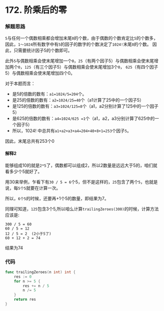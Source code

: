 # 172. 阶乘后的零

### 解题思路
``5``与任何一个偶数相乘都会增加末尾``0``的个数，由于偶数的个数肯定比``5``的个数多，
因此，``1～1024``所有数字中有``5``的因子的数字的个数决定了``1024!``末尾``0``的个数。
因此，只需要统计因子5的个数即可。

此外``5``与偶数相乘会使末尾增加一个``0``，``25``（有两个因子5）与偶数相乘会使末尾增加两个``0``，``125``（有三个因子5）与偶数相乘会使末尾增加3个``0``，
 ``625``（有四个因子5）与偶数相乘会使末尾增加四个0。
 
对于本题而言：
* 是5的倍数的数有：``a1=1024/5=204``个。
* 是25的倍数的数有：``a2=1024/25=40``个（a1计算了25中的一个因子5）
* 是125的倍数的数有：``a3=1024/125=8``个（a1，a2分别计算了125中的一个因子5）
* 是625的倍数的数有：``a4=1024/625 =1``个（a1，a2，a3分别计算了625中的一个因子5）
* 所以，1024! 中总共有``a1+a2+a3+a4=204+40+8+1=253``个因子``5``。

因此，末尾总共有253个0

#### 解释2
能够组成10的就是``2*5``了，偶数都可以组成2，所以2数量是远远大于5的，咱们就看多少个5就好了。

用30来举例，乍看下有``30 / 5 = 6``个5，但不是这样的，``25``包含了两个``5``，也就是说，每``5个5``就要在计算一次。

所以，``6个5``的时候，还要再+1个5的数量，即结果为7。

同理可知道，``125``包含3个5,所以咱么计算``trailingZeroes(300)``的时候，计算方法应该是:
```
300 / 5 = 60
60 / 5 = 12
12 / 5 = 2  (2小于5了)
60 + 12 + 2 = 74
```
结果为74
### 代码
```go
func trailingZeroes(n int) int {
	res := 0
	for n >= 5 {
		res += n / 5
		n /= 5
	}
	return res
}
```
